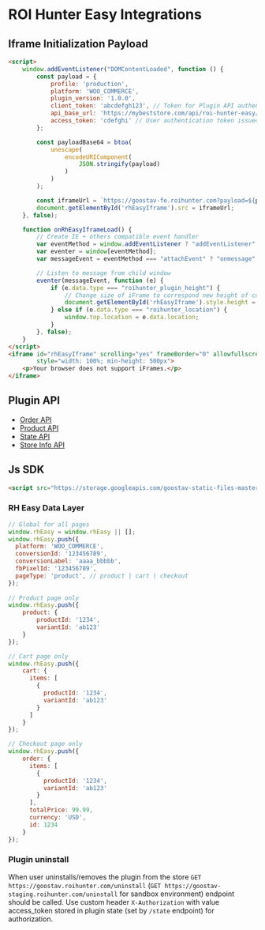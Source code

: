 # ROI Hunter Easy Integrations

## Iframe Initialization Payload

```html
<script>
    window.addEventListener("DOMContentLoaded", function () {
        const payload = {
            profile: 'production',
            platform: 'WOO_COMMERCE',
            plugin_version: '1.0.0',
            client_token: 'abcdefgh123', // Token for Plugin API authentication
            api_base_url: 'https://mybeststore.com/api/roi-hunter-easy/v3/',
            access_token: 'cdefghi' // User authentication token issued by RH Easy, has empty value during the first start
        };

        const payloadBase64 = btoa(
            unescape(
                encodeURIComponent(
                    JSON.stringify(payload)
                )
            )
        );

        const iframeUrl = `https://goostav-fe.roihunter.com?payload=${payloadBase64}`;
        document.getElementById('rhEasyIframe').src = iframeUrl;
    }, false);

    function onRhEasyIframeLoad() {
        // Create IE + others compatible event handler
        var eventMethod = window.addEventListener ? "addEventListener" : "attachEvent";
        var eventer = window[eventMethod];
        var messageEvent = eventMethod === "attachEvent" ? "onmessage" : "message";

        // Listen to message from child window
        eventer(messageEvent, function (e) {
            if (e.data.type === "roihunter_plugin_height") {
                // Change size of iFrame to correspond new height of content
                document.getElementById('rhEasyIframe').style.height = e.data.height + 'px';
            } else if (e.data.type === "roihunter_location") {
                window.top.location = e.data.location;
            }
        }, false);
    }
</script>
<iframe id="rhEasyIframe" scrolling="yes" frameBorder="0" allowfullscreen="true" align="center" onload="onRhEasyIframeLoad()"
        style="width: 100%; min-height: 500px">
    <p>Your browser does not support iFrames.</p>
</iframe>
```

## Plugin API

- [Order API](OrderApi.md)
- [Product API](ProductApi.md)
- [State API](StateApi.md)
- [Store Info API](StoreInfoApi.md)

## Js SDK
```html
<script src="https://storage.googleapis.com/goostav-static-files-master/{platform}-tracking.js" defer></script>
```

### RH Easy Data Layer
```js
// Global for all pages
window.rhEasy = window.rhEasy || [];
window.rhEasy.push({
  platform: 'WOO_COMMERCE',
  conversionId: '123456789',
  conversionLabel: 'aaaa_bbbbb',
  fbPixelId: '123456789',
  pageType: 'product', // product | cart | checkout
});
    
// Product page only
window.rhEasy.push({
    product: {
        productId: '1234',
        variantId: 'ab123'
    }
});

// Cart page only
window.rhEasy.push({
    cart: {
      items: [
        {
          productId: '1234',
          variantId: 'ab123'     
        }
      ]
    }
});

// Checkout page only
window.rhEasy.push({
    order: {
      items: [
        {
          productId: '1234',
          variantId: 'ab123'     
        }
      ],
      totalPrice: 99.99,
      currency: 'USD',
      id: 1234
    }
});
```

### Plugin uninstall
When user uninstalls/removes the plugin from the store
`GET https://goostav.roihunter.com/uninstall` (`GET https://goostav-staging.roihunter.com/uninstall` for sandbox environment)
endpoint should be called.
Use custom header `X-Authorization` with value access_token stored in plugin state (set by `/state` endpoint) for authorization.
